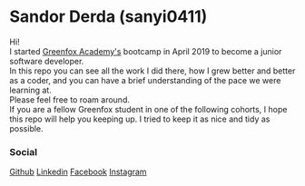 # Sandor Derda (sanyi0411)
Hi! <br />
I started [Greenfox Academy's](https://www.greenfoxacademy.com/) bootcamp in April 2019 to become a junior software developer.<br />
In this repo you can see all the work I did there, how I grew better and better as a coder, and you can have a brief understanding of the pace we were learning at.<br />
Please feel free to roam around.<br />
If you are a fellow Greenfox student in one of the following cohorts, I hope this repo will help you keeping up. I tried to keep it as nice and tidy as possible.

### Social
[Github](https://github.com/sanyi0411)
[Linkedin](www.linkedin.com/in/sandor-derda-sanyi0411)
[Facebook](https://www.facebook.com/sandor.derda)
[Instagram](https://www.instagram.com/sanyi_derda/)
